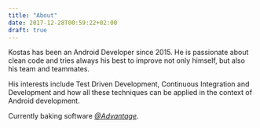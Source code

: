 ```yaml
---
title: "About"
date: 2017-12-28T00:59:22+02:00
draft: true
---
```


Kostas has been an Android Developer since 2015. He is passionate about clean code and tries always his best to improve not only himself, but also his team and teammates.

His interests include Test Driven Development, Continuous Integration and Development and how all these techniques can be applied in the context of Android development.

Currently baking software *[@Advantage](http://www.afse.eu/)*.
